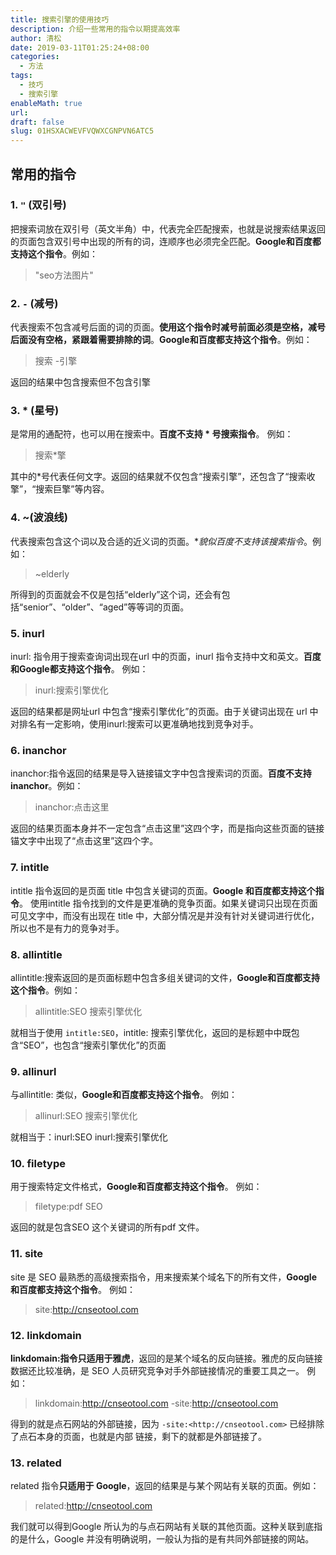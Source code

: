 ```yaml
---
title: 搜索引擎的使用技巧
description: 介绍一些常用的指令以期提高效率
author: 清松
date: 2019-03-11T01:25:24+08:00
categories:
  - 方法
tags:
  - 技巧
  - 搜索引擎
enableMath: true
url: 
draft: false
slug: 01HSXACWEVFVQWXCGNPVN6ATC5
---
```

## 常用的指令

### 1. `"` (双引号)

把搜索词放在双引号（英文半角）中，代表完全匹配搜索，也就是说搜索结果返回的页面包含双引号中出现的所有的词，连顺序也必须完全匹配。**Google和百度都支持这个指令**。例如：

> "seo方法图片"
### 2. `-` (减号)

代表搜索不包含减号后面的词的页面。**使用这个指令时减号前面必须是空格，减号后面没有空格，紧跟着需要排除的词**。**Google和百度都支持这个指令**。例如：

> 搜索 -引擎

返回的结果中包含搜索但不包含引擎
### 3. \* (星号)

是常用的通配符，也可以用在搜索中。**百度不支持 \* 号搜索指令**。 例如：

> 搜索\*擎

其中的\*号代表任何文字。返回的结果就不仅包含“搜索引擎”，还包含了“搜索收擎”，“搜索巨擎”等内容。
### 4. \~(波浪线)

代表搜索包含这个词以及合适的近义词的页面。**貌似百度不支持该搜索指令*。例如：

> \~elderly

所得到的页面就会不仅是包括“elderly”这个词，还会有包括“senior”、“older”、“aged”等等词的页面。
### 5. inurl

inurl: 指令用于搜索查询词出现在url 中的页面，inurl 指令支持中文和英文。**百度和Google都支持这个指令**。 例如：

> inurl:搜索引擎优化

返回的结果都是网址url 中包含“搜索引擎优化”的页面。由于关键词出现在 url 中对排名有一定影响，使用inurl:搜索可以更准确地找到竞争对手。
### 6. inanchor

inanchor:指令返回的结果是导入链接锚文字中包含搜索词的页面。**百度不支持inanchor**。例如：

> inanchor:点击这里

返回的结果页面本身并不一定包含“点击这里”这四个字，而是指向这些页面的链接锚文字中出现了“点击这里”这四个字。

### 7. intitle

intitle 指令返回的是页面 title 中包含关键词的页面。**Google 和百度都支持这个指令**。 使用intitle
指令找到的文件是更准确的竞争页面。如果关键词只出现在页面可见文字中，而没有出现在 title 中，大部分情况是并没有针对关键词进行优化，所以也不是有力的竞争对手。
### 8. allintitle

allintitle:搜索返回的是页面标题中包含多组关键词的文件，**Google和百度都支持这个指令**。例如：

> allintitle:SEO 搜索引擎优化

就相当于使用 `intitle:SEO`，intitle: 搜索引擎优化，返回的是标题中中既包含“SEO”，也包含“搜索引擎优化”的页面
### 9. allinurl

与allintitle: 类似，**Google和百度都支持这个指令**。 例如：  

> allinurl:SEO 搜索引擎优化

就相当于：inurl:SEO inurl:搜索引擎优化
### 10. filetype

用于搜索特定文件格式，**Google和百度都支持这个指令**。 例如：

> filetype:pdf SEO

返回的就是包含SEO 这个关键词的所有pdf 文件。
### 11. site

site 是 SEO 最熟悉的高级搜索指令，用来搜索某个域名下的所有文件，**Google 和百度都支持这个指令**。 例如：

> site:<http://cnseotool.com>
### 12. linkdomain

**linkdomain:指令只适用于雅虎**，返回的是某个域名的反向链接。雅虎的反向链接数据还比较准确，是 SEO 人员研究竞争对手外部链接情况的重要工具之一。 例如：  

> linkdomain:<http://cnseotool.com> -site:<http://cnseotool.com>

得到的就是点石网站的外部链接，因为 `-site:<http://cnseotool.com>` 已经排除了点石本身的页面，也就是内部 链接，剩下的就都是外部链接了。
### 13. related

related 指令**只适用于 Google**，返回的结果是与某个网站有关联的页面。例如：

> related:<http://cnseotool.com>

我们就可以得到Google 所认为的与点石网站有关联的其他页面。这种关联到底指的是什么，Google 并没有明确说明，一般认为指的是有共同外部链接的网站。